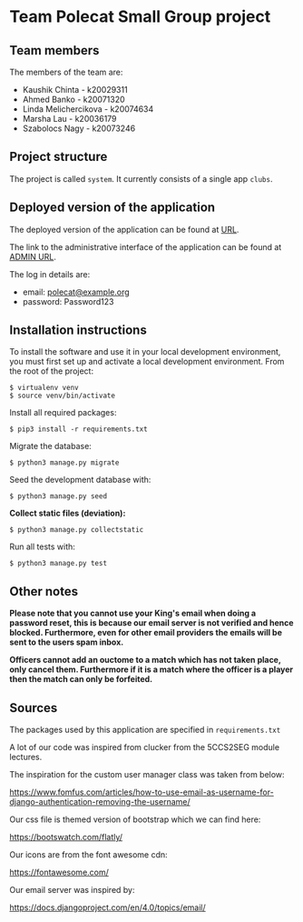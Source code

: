 # Team Polecat Small Group project

## Team members
The members of the team are:
- Kaushik Chinta - k20029311
- Ahmed Banko - k20071320
- Linda Melichercikova - k20074634
- Marsha Lau - k20036179
- Szabolocs Nagy - k20073246

## Project structure
The project is called `system`.  It currently consists of a single app `clubs`.

## Deployed version of the application
The deployed version of the application can be found at [URL](https://morning-fortress-23494.herokuapp.com/).

The link to the administrative interface of the application can be found at [ADMIN URL](https://morning-fortress-23494.herokuapp.com/admin).

The log in details are:

- email: polecat@example.org
- password: Password123

## Installation instructions
To install the software and use it in your local development environment, you must first set up and activate a local development environment.  From the root of the project:

```
$ virtualenv venv
$ source venv/bin/activate
```

Install all required packages:

```
$ pip3 install -r requirements.txt
```

Migrate the database:

```
$ python3 manage.py migrate
```

Seed the development database with:

```
$ python3 manage.py seed
```

**Collect static files (deviation):**

```
$ python3 manage.py collectstatic
```

Run all tests with:

```
$ python3 manage.py test
```

## Other notes

**Please note that you cannot use your King's email when doing a password reset, this is because our email server is not verified and hence blocked. Furthermore, even for other email providers the emails will be sent to the users spam inbox.**

**Officers cannot add an ouctome to a match which has not taken place, only cancel them. Furthermore if it is a match where the officer is a player then the match can only be forfeited.**


## Sources
The packages used by this application are specified in `requirements.txt`

A lot of our code was inspired from clucker from the 5CCS2SEG module lectures.

The inspiration for the custom user manager class was taken from below:

https://www.fomfus.com/articles/how-to-use-email-as-username-for-django-authentication-removing-the-username/

Our css file is themed version of bootstrap which we can find here:

https://bootswatch.com/flatly/

Our icons are from the font awesome cdn:

https://fontawesome.com/

Our email server was inspired by:

https://docs.djangoproject.com/en/4.0/topics/email/
